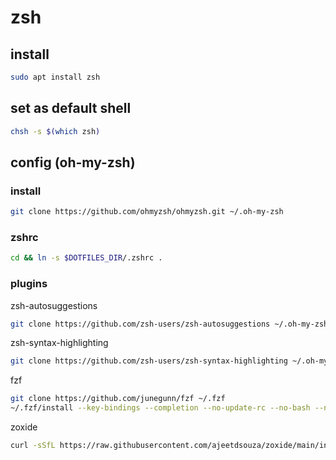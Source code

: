 # zsh

## install

```bash
sudo apt install zsh
```

## set as default shell

```bash
chsh -s $(which zsh)
```

## config (oh-my-zsh)

### install

```bash
git clone https://github.com/ohmyzsh/ohmyzsh.git ~/.oh-my-zsh
```

### zshrc

```bash
cd && ln -s $DOTFILES_DIR/.zshrc .
```

### plugins

zsh-autosuggestions

```bash
git clone https://github.com/zsh-users/zsh-autosuggestions ~/.oh-my-zsh/custom/plugins/zsh-autosuggestions
```

zsh-syntax-highlighting

```bash
git clone https://github.com/zsh-users/zsh-syntax-highlighting ~/.oh-my-zsh/custom/plugins/zsh-syntax-highlighting
```

fzf

```bash
git clone https://github.com/junegunn/fzf ~/.fzf
~/.fzf/install --key-bindings --completion --no-update-rc --no-bash --no-fish
```

zoxide

```bash
curl -sSfL https://raw.githubusercontent.com/ajeetdsouza/zoxide/main/install.sh | sh
```
